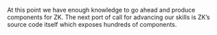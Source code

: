 At this point we have enough knowledge to go ahead and produce
components for ZK. The next port of call for advancing our skills is
ZK’s source code itself which exposes hundreds of components.
